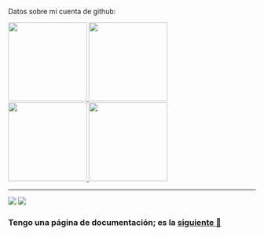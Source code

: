 Datos sobre mi cuenta de github:
<div>
  <a href="https://github.com/robertorodriguez98">
  <img height="160em" src="https://github-readme-stats.vercel.app/api?username=robertorodriguez98&show_icons=true&theme=dracula&include_all_commits=true&border_radius=8&hide_border=true&locale=es"/>
  <img height="160em" src="https://github-readme-stats.vercel.app/api/top-langs/?username=robertorodriguez98&layout=compact&langs_count=7&theme=dracula&border_radius=8&hide_border=true&locale=es"/>
</div>
<div>
  <a href="https://github.com/robertorodriguez98">
  <img height="160em" src="https://streak-stats.demolab.com?user=robertorodriguez98&theme=dracula&hide_border=true&border_radius=8&locale=es&date_format=j%20M%5B%20Y%5D&exclude_days=Sun%2CSat&card_width=480"/>
  <img height="160em" src="https://github-profile-trophy.vercel.app/?username=robertorodriguez98&no-frame=true&row=2&column=3&margin-w=5&margin-h=5&theme=dracula"/>
</div>
  
---

<div> 
 <a href="https://www.linkedin.com/in/roberto-rodriguez-marquez/"><img src="https://img.shields.io/badge/LinkedIn-0077B5?style=for-the-badge&amp;logo=linkedin&amp;logoColor=white"></a>
 <a href = "mailto:robertorodriguezmarquez98@gmail.com"><img src="https://img.shields.io/badge/Gmail-D14836?style=for-the-badge&logo=gmail&logoColor=white"></a>
</div>
  
### Tengo una página de documentación; es la [siguiente 👀](https://www.admichin.es/)

  <!--
**robertorodriguez98/robertorodriguez98** is a ✨ _special_ ✨ repository because its `README.md` (this file) appears on your GitHub profile.

Here are some ideas to get you started:

- 🔭 I’m currently working on ...
- 🌱 I’m currently learning ...
- 👯 I’m looking to collaborate on ...
- 🤔 I’m looking for help with ...
- 💬 Ask me about ...
- 📫 How to reach me: ...
- 😄 Pronouns: ...
- ⚡ Fun fact: ...
-->
